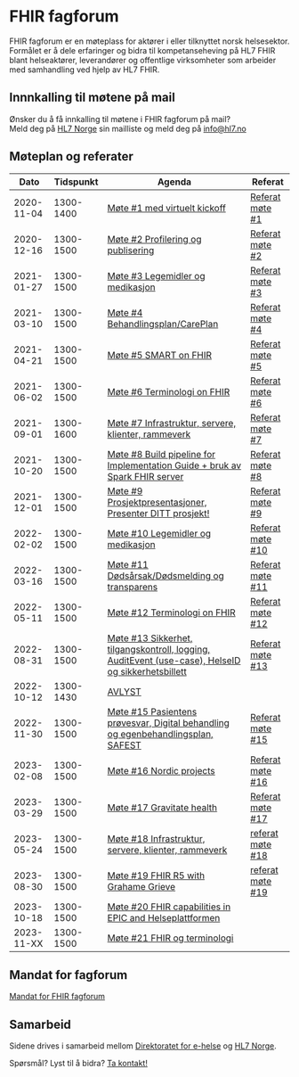 # FHIR fagforum

FHIR fagforum er en møteplass for aktører i eller tilknyttet norsk helsesektor. Formålet er å dele erfaringer og bidra til kompetanseheving på HL7 FHIR blant helseaktører, leverandører og offentlige virksomheter som arbeider med samhandling ved hjelp av HL7 FHIR.

## Innnkalling til møtene på mail

Ønsker du å få innkalling til møtene i FHIR fagforum på mail?  
Meld deg på [HL7 Norge](https://www.hl7.no/) sin mailliste og meld deg på [info@hl7.no](http://hl7.no/mailman/listinfo)  

## Møteplan og referater

Dato|Tidspunkt|Agenda|Referat
-|-|-|-
2020-11-04|1300-1400|[Møte #1 med virtuelt kickoff](agenda/2020-11-04-agenda.md)|[Referat møte #1](referat/2020-11-04-referat.md)
2020-12-16|1300-1500|[Møte #2 Profilering og publisering](agenda/2020-12-16-agenda.md)|[Referat møte #2](referat/2020-12-16-referat.md)
2021-01-27|1300-1500|[Møte #3 Legemidler og medikasjon](agenda/2021-01-27-agenda.md)|[Referat møte #3](referat/2021-01-27-referat.md)
2021-03-10|1300-1500|[Møte #4 Behandlingsplan/CarePlan](agenda/2021-03-10-agenda.md)|[Referat møte #4](referat/2021-03-10-referat.md)
2021-04-21|1300-1500|[Møte #5 SMART on FHIR](agenda/2021-04-21-agenda.md)|[Referat møte #5](referat/2021-04-21-referat.md)
2021-06-02|1300-1500|[Møte #6 Terminologi on FHIR](agenda/2021-06-02-agenda.md)|[Referat møte #6](referat/2021-06-02-referat.md)
2021-09-01|1300-1600|[Møte #7 Infrastruktur, servere, klienter, rammeverk](agenda/2021-09-01-agenda.md)|[Referat møte #7](referat/2021-09-01-referat.md)
2021-10-20|1300-1500|[Møte #8 Build pipeline for Implementation Guide + bruk av Spark FHIR server](agenda/2021-10-20-agenda.md)|[Referat møte #8](referat/2021-10-20-referat.md)
2021-12-01|1300-1500|[Møte #9 Prosjektpresentasjoner, Presenter DITT prosjekt!](agenda/2021-12-01-agenda.md)|[Referat møte #9](referat/2021-12-01-referat.md)
2022-02-02|1300-1500|[Møte #10 Legemidler og medikasjon](agenda/2022-02-02-agenda.md)|[Referat møte #10](referat/2022-02-02-referat.md)
2022-03-16|1300-1500|[Møte #11 Dødsårsak/Dødsmelding og transparens](agenda/2022-03-16-agenda.md)|[Referat møte #11](referat/2022-03-16-referat.md)
2022-05-11|1300-1500|[Møte #12 Terminologi on FHIR](agenda/2022-05-11-agenda.md)|[Referat møte #12](referat/2022-05-11-referat.md)
2022-08-31|1300-1500|[Møte #13 Sikkerhet, tilgangskontroll, logging, AuditEvent (use-case), HelseID og sikkerhetsbillett](agenda/2022-08-31-agenda.md)|[Referat møte #13](referat/2022-08-31-referat.md)
2022-10-12|1300-1430|[AVLYST](agenda/2022-10-12-agenda.md)|
2022-11-30|1300-1500|[Møte #15 Pasientens prøvesvar, Digital behandling og egenbehandlingsplan, SAFEST](agenda/2022-11-30-agenda.md)|[Referat møte #15](referat/2022-11-30-referat.md)
2023-02-08|1300-1500|[Møte #16 Nordic projects](agenda/2023-02-08-agenda.md)|[Referat møte #16](referat/2023-02-08-referat.md)
2023-03-29|1300-1500|[Møte #17 Gravitate health](agenda/2023-03-29-agenda.md)|[Referat møte #17](referat/2023-03-29-referat.md)
2023-05-24|1300-1500|[Møte #18 Infrastruktur, servere, klienter, rammeverk](agenda/2023-05-24-agenda.md)|[referat møte #18](referat/2023-05-24-referat.md)
2023-08-30|1300-1500|[Møte #19 FHIR R5 with Grahame Grieve](agenda/2023-08-30-agenda.md)|[referat møte #19](referat/2023-08-30-referat.md)
2023-10-18|1300-1500|[Møte #20 FHIR capabilities in EPIC and Helseplattformen](agenda/2023-10-18-agenda.md)|
2023-11-XX|1300-1500|[Møte #21 FHIR og terminologi](agenda/2023-11-xx-agenda.md)|

## Mandat for fagforum

[Mandat for FHIR fagforum](mandat.md)

## Samarbeid

Sidene drives i samarbeid mellom [Direktoratet for e-helse](https://www.ehelse.no/) og [HL7 Norge](https://www.hl7.no/).

Spørsmål? Lyst til å bidra? [Ta kontakt!](../contact.md)
